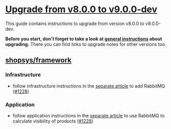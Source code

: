 # [Upgrade from v8.0.0 to v9.0.0-dev](https://github.com/shopsys/shopsys/compare/v8.0.0...HEAD)

This guide contains instructions to upgrade from version v8.0.0 to v9.0.0-dev.

**Before you start, don't forget to take a look at [general instructions](/UPGRADE.md) about upgrading.**
There you can find links to upgrade notes for other versions too.

## [shopsys/framework]

### Infrastructure
- follow infrastructure instructions in the [separate article](/docs/upgrade/upgrade-instructions-for-calculation-of-product-visibility-asynchronously.md#infrastructure) to add RabbitMQ ([#1228](https://github.com/shopsys/shopsys/pull/1228))

### Application
- follow application instructions in the [separate article](/docs/upgrade/upgrade-instructions-for-calculation-of-product-visibility-asynchronously.md#application) to use RabbitMQ to calculate visibility of products ([#1228](https://github.com/shopsys/shopsys/pull/1228))

[shopsys/framework]: https://github.com/shopsys/framework

